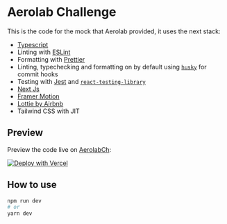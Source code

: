 # Aerolab Challenge

This is the code for the mock that Aerolab provided, it uses the next stack:

- [Typescript](https://www.typescriptlang.org/)
- Linting with [ESLint](https://eslint.org/)
- Formatting with [Prettier](https://prettier.io/)
- Linting, typechecking and formatting on by default using [`husky`](https://github.com/typicode/husky) for commit hooks
- Testing with [Jest](https://jestjs.io/) and [`react-testing-library`](https://testing-library.com/docs/react-testing-library/intro)
- [Next Js](hhttps://nextjs.org/)
- [Framer Motion](https://www.framer.com/motion/)
- [Lottie by Airbnb](http://airbnb.io/lottie/#/)
- Tailwind CSS with JIT

## Preview

Preview the code live on [AerolabCh](http://stackblitz.com/):

[![Deploy with Vercel](https://vercel.com/button)](https://mywebsite.com)

## How to use

```bash
npm run dev
# or
yarn dev
```
